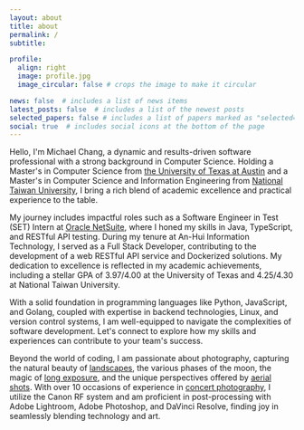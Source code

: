```yaml
---
layout: about
title: about
permalink: /
subtitle:

profile:
  align: right
  image: profile.jpg
  image_circular: false # crops the image to make it circular

news: false  # includes a list of news items
latest_posts: false  # includes a list of the newest posts
selected_papers: false # includes a list of papers marked as "selected={true}"
social: true  # includes social icons at the bottom of the page
---
```


Hello, I'm Michael Chang, a dynamic and results-driven software professional with a strong background in Computer Science. Holding a Master's in Computer Science from [the University of Texas at Austin](https://www.utexas.edu/) and a Master's in Computer Science and Information Engineering from [National Taiwan University](https://www.ntu.edu.tw/english/), I bring a rich blend of academic excellence and practical experience to the table.

My journey includes impactful roles such as a Software Engineer in Test (SET) Intern at [Oracle NetSuite](https://www.netsuite.com/portal/home.shtml), where I honed my skills in Java, TypeScript, and RESTful API testing. During my tenure at An-Hui Information Technology, I served as a Full Stack Developer, contributing to the development of a web RESTful API service and Dockerized solutions. My dedication to excellence is reflected in my academic achievements, including a stellar GPA of 3.97/4.00 at the University of Texas and 4.25/4.30 at National Taiwan University.

With a solid foundation in programming languages like Python, JavaScript, and Golang, coupled with expertise in backend technologies, Linux, and version control systems, I am well-equipped to navigate the complexities of software development. Let's connect to explore how my skills and experiences can contribute to your team's success.

Beyond the world of coding, I am passionate about photography, capturing the natural beauty of [landscapes](https://www.behance.net/gallery/93550799/Yellowstone), the various phases of the moon, the magic of [long exposure](https://www.behance.net/gallery/185960689/Fog-Waves-at-Mount-Tamalpais), and the unique perspectives offered by [aerial shots](https://www.behance.net/gallery/172027119/Winter-in-Eastern-Sierra-Hwy395). With over 10 occasions of experience in [concert photography](https://go.windsketch.cc/ntuso#20210202), I utilize the Canon RF system and am proficient in post-processing with Adobe Lightroom, Adobe Photoshop, and DaVinci Resolve, finding joy in seamlessly blending technology and art.
